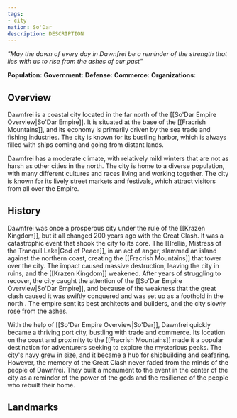 ```yaml
---
tags:
- city
nation: So'Dar
description: DESCRIPTION
---
```

*"May the dawn of every day in Dawnfrei be a reminder of the strength that lies with us to rise from the ashes of our past"*

**Population:**
**Government:**
**Defense:**
**Commerce:**
**Organizations:**

## Overview
Dawnfrei is a coastal city located in the far north of the [[So'Dar Empire Overview|So'Dar Empire]]. It is situated at the base of the [[Fracrish Mountains]], and its economy is primarily driven by the sea trade and fishing industries. The city is known for its bustling harbor, which is always filled with ships coming and going from distant lands.

Dawnfrei has a moderate climate, with relatively mild winters that are not as harsh as other cities in the north. The city is home to a diverse population, with many different cultures and races living and working together. The city is known for its lively street markets and festivals, which attract visitors from all over the Empire.
## History
Dawnfrei was once a prosperous city under the rule of the [[Krazen Kingdom]], but it all changed 200 years ago with the Great Clash. It was a catastrophic event that shook the city to its core. The [[Irellia, Mistress of the Tranquil Lake|God of Peace]], in an act of anger, slammed an island against the northern coast, creating the [[Fracrish Mountains]] that tower over the city. The impact caused massive destruction, leaving the city in ruins, and the [[Krazen Kingdom]] weakened. After years of struggling to recover, the city caught the attention of the [[So'Dar Empire Overview|So'Dar Empire]], and because of the weakness that the great clash caused it was swiftly conquered and was set up as a foothold in the north . The empire sent its best architects and builders, and the city slowly rose from the ashes.

With the help of [[So'Dar Empire Overview|So'Dar]], Dawnfrei quickly became a thriving port city, bustling with trade and commerce. Its location on the coast and proximity to the [[Fracrish Mountains]] made it a popular destination for adventurers seeking to explore the mysterious peaks. The city's navy grew in size, and it became a hub for shipbuilding and seafaring. However, the memory of the Great Clash never faded from the minds of the people of Dawnfrei. They built a monument to the event in the center of the city as a reminder of the power of the gods and the resilience of the people who rebuilt their home.
## Landmarks